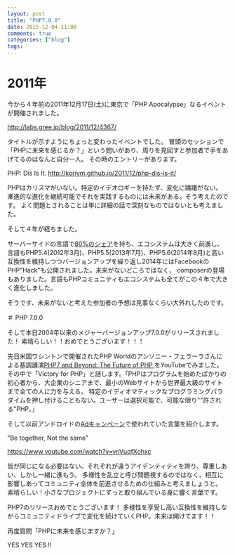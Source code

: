 ```yaml
---
layout: post
title: "PHP7.0.0"
date: 2015-12-04 11:00
comments: true
categories: ["blog"]
tags:
---
```


# 2011年

今から４年前の2011年12月17日(土)に東京で「PHP Apocalypse」なるイベントが開催されました。

<http://labs.gree.jp/blog/2011/12/4367/>

タイトルが示すようにちょっと変わったイベントでした。
冒頭のセッションで「PHPに未来を感じるか？」という問いがあり、周りを見回すと参加者で手をあげてるのはなんと自分一人。
その時のエントリーがあります。

PHP: Dis Is It.
<http://koriym.github.io/2011/12/php-dis-is-it/>

PHPはカリスマがいない。特定のイデオロギーを持たず、変化に躊躇がない。
漸進的な進化を継続可能でそれを実践するものには未来がある。そう考えたのです。
よく問題とされることは単に詳細の話で深刻なものではないとも考えました。

そして４年が経ちました。

サーバーサイドの言語で[80%のシェア](http://w3techs.com/technologies/overview/programming_language/all
)を持ち、エコシステムは大きく前進し、言語もPHP5.4(2012年3月)、PHP5.5(2013年7月)、PHP5.6(2014年8月)と高い互換性を維持しつつバージョンアップを繰り返し2014年にはFacebookのPHP"Hack"も公開されました。未来がないどころではなく、
composerの登場もありました。言語もPHPコミュニティもエコシステムも全てがこの４年で大きく進化しました。

そうです、未来がないと考えた参加者の予想は見事なくらい大外れしたのです。

＃ PHP 7.0.0

そして本日2004年以来のメジャーバージョンアップ7.0.0がリリースされました！
素晴らしい！！おめでとうございます！！！

先日米国ワシントンで開催されたPHP Worldのアンソニー・フェラーラさんによる基調講演[PHP7 and Beyond: The Future of PHP ](https://www.youtube.com/watch?v=MWTe-iswnqc)をYouTubeでみました。
その中で「Victory for PHP」と話します。「PHPはプログラムを始めたばかりの初心者から、大企業のシニアまで、最小のWebサイトから世界最大級のサイトまで全ての人に力を与える。
特定のイディオマティックなプログラミングパラダイムを押し付けることもない。ユーザーは選択可能で、可能な限り""許される"PHP。」

そして以前アンドロイドの[Adキャンペーン](https://www.android.com/intl/ja_jp/be-together-not-the-same/)で使われていた言葉を紹介します。

”Be together, Not the same"

<https://www.youtube.com/watch?v=vnVuqfXohxc>

皆が同じになる必要はない。それぞれが違うアイデンティティを誇り、尊重しあい、しかし一緒に進もう。
多様性を乱立と呼び問題視するのではなく、相互に影響しあってコミュニティ全体を前進させるための仕組みと考えましょうと。
素晴らしい！小さなプロジェクトにずっと取り組んでいる身に響く言葉です。

PHP7のリリースおめでとうございます！
多様性を享受し高い互換性を維持しながらコミュニティドライブで変化を続けていくPHP。未来は開けてます！！

再度質問「PHPに未来を感じますか？」

YES YES YES !!
